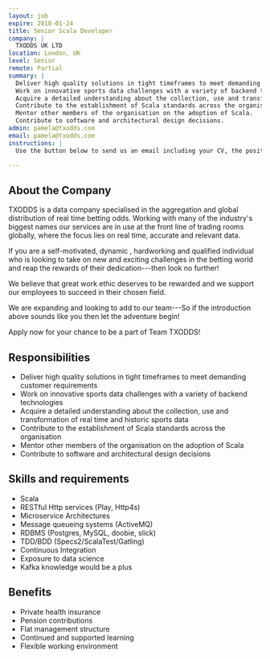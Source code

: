 ```yaml
---
layout: job
expire: 2018-01-24
title: Senior Scala Developer
company: |
  TXODDS UK LTD
location: London, UK
level: Senior
remote: Partial
summary: |
  Deliver high quality solutions in tight timeframes to meet demanding customer requirements.
  Work on innovative sports data challenges with a variety of backend technologies.
  Acquire a detailed understanding about the collection, use and transformation of real time and historic sports data.
  Contribute to the establishment of Scala standards across the organisation.
  Mentor other members of the organisation on the adoption of Scala.
  Contribute to software and architectural design decisions.
admin: pamela@txodds.com
email: pamela@txodds.com
instructions: |
  Use the button below to send us an email including your CV, the position you're applying for, and anything else you might want to say.

---
```


<!-- break -->

## About the Company

TXODDS is a data company specialised in the aggregation and global distribution of real time betting odds. Working with many of the industry's biggest names our services are in use at the front line of trading rooms globally, where the focus lies on real time, accurate and relevant data.

If you are a self-motivated, dynamic , hardworking and qualified individual who is looking to take on new and exciting challenges in the betting world and reap the rewards of their dedication---then look no further!  

We believe that great work ethic deserves to be rewarded and we support our employees to succeed in their chosen field. 

We are expanding and looking to add to our team---So if the introduction above sounds like you then let the adventure begin! 

Apply now for your chance to be a part of Team TXODDS!

## Responsibilities

- Deliver high quality solutions in tight timeframes to meet demanding customer requirements
- Work on innovative sports data challenges with a variety of backend technologies
- Acquire a detailed understanding about the collection, use and transformation of real time and historic sports data
- Contribute to the establishment of Scala standards across the organisation
- Mentor other members of the organisation on the adoption of Scala
- Contribute to software and architectural design decisions

## Skills and requirements

- Scala
- RESTful Http services (Play, Http4s)
- Microservice Architectures
- Message queueing systems (ActiveMQ)
- RDBMS (Postgres, MySQL, doobie, slick)
- TDD/BDD (Specs2/ScalaTest/Gatling)
- Continuous Integration
- Exposure to data science
- Kafka knowledge would be a plus

## Benefits

- Private health insurance
- Pension contributions
- Flat management structure
- Continued and supported learning
- Flexible working environment


